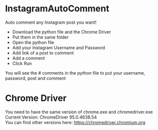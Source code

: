 # InstagramAutoComment
Auto comment any Instagram post you want!

- Download the python file and the Chrome Driver 
- Put them in the same folder
- Open the python file
- Add your Instagram Username and Password 
- Add link of a post to comment
- Add a comment 
- Click Run

You will see the # comments in the python file to put your username, password, post and comment

# Chrome Driver
You need to have the same version of chrome.exe and chromedriver.exe                                                                                                               
Current Version: ChromeDriver 95.0.4638.54                                                                                                                                         
You can find other versions here: https://chromedriver.chromium.org
